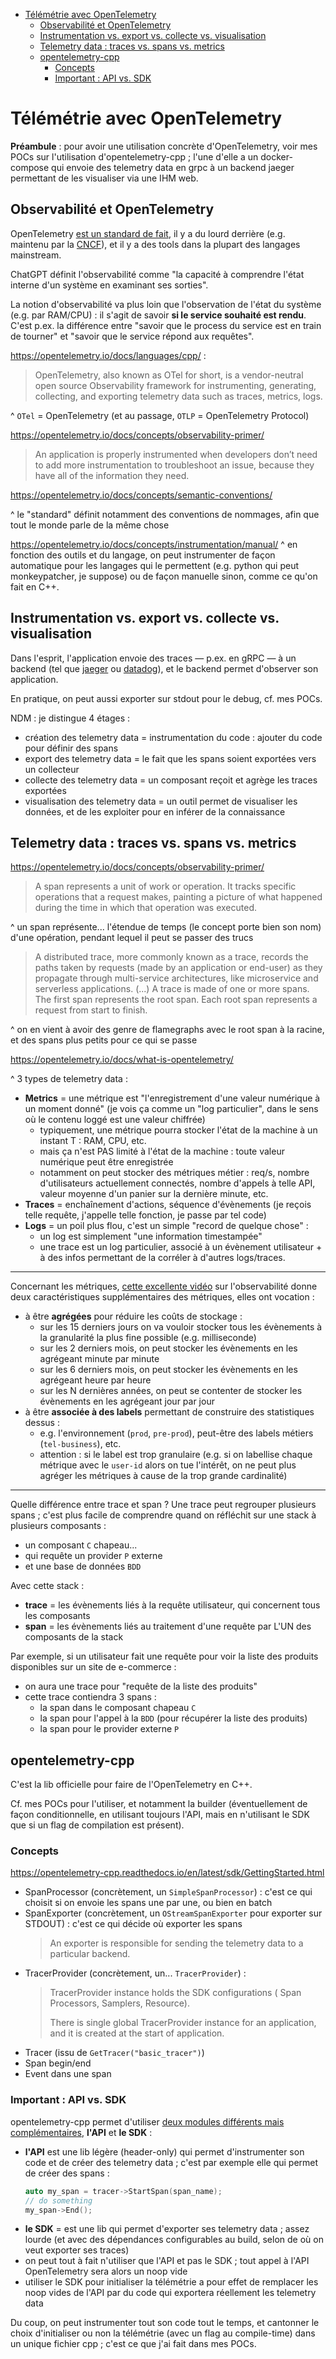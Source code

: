 * [Télémétrie avec OpenTelemetry](#télémétrie-avec-opentelemetry)
  * [Observabilité et OpenTelemetry](#observabilité-et-opentelemetry)
  * [Instrumentation vs. export vs. collecte vs. visualisation](#instrumentation-vs-export-vs-collecte-vs-visualisation)
  * [Telemetry data : traces vs. spans vs. metrics](#telemetry-data---traces-vs-spans-vs-metrics)
  * [opentelemetry-cpp](#opentelemetry-cpp)
    + [Concepts](#concepts)
    + [Important : API vs. SDK](#important---api-vs-sdk)

# Télémétrie avec OpenTelemetry

**Préambule** : pour avoir une utilisation concrète d'OpenTelemetry, voir mes POCs sur l'utilisation d'opentelemetry-cpp ; l'une d'elle a un docker-compose qui envoie des telemetry data en grpc à un backend jaeger permettant de les visualiser via une IHM web.

## Observabilité et OpenTelemetry

OpenTelemetry [est un standard de fait](https://signoz.io/blog/opentelemetry-alternatives/), il y a du lourd derrière (e.g. maintenu par la [CNCF](https://fr.wikipedia.org/wiki/Cloud_Native_Computing_Foundation)), et il y a des tools dans la plupart des langages mainstream.

ChatGPT définit l'observabilité comme "la capacité à comprendre l'état interne d'un système en examinant ses sorties".

La notion d'observabilité va plus loin que l'observation de l'état du système (e.g. par RAM/CPU) : il s'agit de savoir **si le service souhaité est rendu**. C'est p.ex. la différence entre "savoir que le process du service est en train de tourner" et "savoir que le service répond aux requêtes".

https://opentelemetry.io/docs/languages/cpp/ :

> OpenTelemetry, also known as OTel for short, is a vendor-neutral open source Observability framework for instrumenting, generating, collecting, and exporting telemetry data such as traces, metrics, logs.

^ `OTel` = OpenTelemetry (et au passage, `OTLP` = OpenTelemetry Protocol)

https://opentelemetry.io/docs/concepts/observability-primer/

> An application is properly instrumented when developers don’t need to add more instrumentation to troubleshoot an issue, because they have all of the information they need.

https://opentelemetry.io/docs/concepts/semantic-conventions/

^ le "standard" définit notamment des conventions de nommages, afin que tout le monde parle de la même chose


https://opentelemetry.io/docs/concepts/instrumentation/manual/
^ en fonction des outils et du langage, on peut instrumenter de façon automatique pour les langages qui le permettent (e.g. python qui peut monkeypatcher, je suppose) ou de façon manuelle sinon, comme ce qu'on fait en C++.

## Instrumentation vs. export vs. collecte vs. visualisation

Dans l'esprit, l'application envoie des traces — p.ex. en gRPC — à un backend (tel que [jaeger](https://www.jaegertracing.io/) ou [datadog](https://www.datadoghq.com/)), et le backend permet d'observer son application.

En pratique, on peut aussi exporter sur stdout pour le debug, cf. mes POCs.

NDM : je distingue 4 étages :

- création des telemetry data = instrumentation du code : ajouter du code pour définir des spans
- export des telemetry data = le fait que les spans soient exportées vers un collecteur
- collecte des telemetry data = un composant reçoit et agrège les traces exportées
- visualisation des telemetry data = un outil permet de visualiser les données, et de les exploiter pour en inférer de la connaissance

## Telemetry data : traces vs. spans vs. metrics

https://opentelemetry.io/docs/concepts/observability-primer/

> A span represents a unit of work or operation. It tracks specific operations that a request makes, painting a picture of what happened during the time in which that operation was executed.

^ un span représente... l'étendue de temps (le concept porte bien son nom) d'une opération, pendant lequel il peut se passer des trucs

> A distributed trace, more commonly known as a trace, records the paths taken by requests (made by an application or end-user) as they propagate through multi-service architectures, like microservice and serverless applications.
> (...)
> A trace is made of one or more spans. The first span represents the root span. Each root span represents a request from start to finish.

^ on en vient à avoir des genre de flamegraphs avec le root span à la racine, et des spans plus petits pour ce qui se passe


https://opentelemetry.io/docs/what-is-opentelemetry/

^ 3 types de telemetry data :

- **Metrics** = une métrique est "l'enregistrement d'une valeur numérique à un moment donné" (je vois ça comme un "log particulier", dans le sens où le contenu loggé est une valeur chiffrée)
    - typiquement, une métrique pourra stocker l'état de la machine à un instant T : RAM, CPU, etc.
    - mais ça n'est PAS limité à l'état de la machine : toute valeur numérique peut être enregistrée
    - notamment on peut stocker des métriques métier : req/s, nombre d'utilisateurs actuellement connectés, nombre d'appels à telle API, valeur moyenne d'un panier sur la dernière minute, etc.
- **Traces** = enchaînement d'actions, séquence d'évènements (je reçois telle requête, j'appelle telle fonction, je passe par tel code)
- **Logs** = un poil plus flou, c'est un simple "record de quelque chose" :
    - un log est simplement "une information timestampée"
    - une trace est un log particulier, associé à un évènement utilisateur + à des infos permettant de la corréler à d'autres logs/traces.

----

Concernant les métriques, [cette excellente vidéo](https://www.youtube.com/watch?v=jC1icupHlMs) sur l'observabilité donne deux caractéristiques supplémentaires des métriques, elles ont vocation :

- à être **agrégées** pour réduire les coûts de stockage :
    - sur les 15 derniers jours on va vouloir stocker tous les évènements à la granularité la plus fine possible (e.g. milliseconde)
    - sur les 2 derniers mois, on peut stocker les évènements en les agrégeant minute par minute
    - sur les 6 derniers mois, on peut stocker les évènements en les agrégeant heure par heure
    - sur les N dernières années, on peut se contenter de stocker les évènements en les agrégeant jour par jour
- à être **associée à des labels** permettant de construire des statistiques dessus :
    - e.g. l'environnement (`prod`, `pre-prod`), peut-être des labels métiers (`tel-business`), etc.
    - attention : si le label est trop granulaire (e.g. si on labellise chaque métrique avec le `user-id` alors on tue l'intérêt, on ne peut plus agréger les métriques à cause de la trop grande cardinalité)

----

Quelle différence entre trace et span ? Une trace peut regrouper plusieurs spans ; c'est plus facile de comprendre quand on réfléchit sur une stack à plusieurs composants :

- un composant `C` chapeau...
- qui requête un provider `P` externe
- et une base de données `BDD`

Avec cette stack :

- **trace** = les évènements liés à la requête utilisateur, qui concernent tous les composants
- **span** = les évènements liés au traitement d'une requête par L'UN des composants de la stack

Par exemple, si un utilisateur fait une requête pour voir la liste des produits disponibles sur un site de e-commerce :

- on aura une trace pour "requête de la liste des produits"
- cette trace contiendra 3 spans :
    - la span dans le composant chapeau `C`
    - la span pour l'appel à la `BDD` (pour récupérer la liste des produits)
    - la span pour le provider externe `P`

## opentelemetry-cpp

C'est la lib officielle pour faire de l'OpenTelemetry en C++.

Cf. mes POCs pour l'utiliser, et notamment la builder (éventuellement de façon conditionnelle, en utilisant toujours l'API, mais en n'utilisant le SDK que si un flag de compilation est présent).

### Concepts

https://opentelemetry-cpp.readthedocs.io/en/latest/sdk/GettingStarted.html

- SpanProcessor (concrètement, un `SimpleSpanProcessor`) : c'est ce qui choisit si on envoie les spans une par une, ou bien en batch
- SpanExporter (concrètement, un `OStreamSpanExporter` pour exporter sur STDOUT) : c'est ce qui décide où exporter les spans
    > An exporter is responsible for sending the telemetry data to a particular backend.
- TracerProvider (concrètement, un... `TracerProvider`) :
    > TracerProvider instance holds the SDK configurations ( Span Processors, Samplers, Resource).
    >
    > There is single global TracerProvider instance for an application, and it is created at the start of application.
- Tracer (issu de `GetTracer("basic_tracer")`)
- Span begin/end
- Event dans une span

### Important : API vs. SDK

opentelemetry-cpp permet d'utiliser [deux modules différents mais complémentaires](https://opentelemetry-cpp.readthedocs.io/en/latest/api/Overview.html), **l'API** et **le SDK** :

- **l'API** est une lib légère (header-only) qui permet d'instrumenter son code et de créer des telemetry data ; c'est par exemple elle qui permet de créer des spans :
    ```cpp
    auto my_span = tracer->StartSpan(span_name);
    // do something
    my_span->End();
    ```
- **le SDK** = est une lib qui permet d'exporter ses telemetry data ; assez lourde (et avec des dépendances configurables au build, selon de où on veut exporter ses traces)
- on peut tout à fait n'utiliser que l'API et pas le SDK ; tout appel à l'API OpenTelemetry sera alors un noop vide
- utiliser le SDK pour initialiser la télémétrie a pour effet de remplacer les noop vides de l'API par du code qui exportera réellement les telemetry data

Du coup, on peut instrumenter tout son code tout le temps, et cantonner le choix d'initialiser ou non la télémétrie (avec un flag au compile-time) dans un unique fichier cpp ; c'est ce que j'ai fait dans mes POCs.

